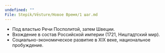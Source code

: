 ```yaml
---
undefined: ""
File: Stepik/Vēsture/Новое Время/1 шаг.md
---
```

- Под властью Речи Посполитой, затем Швеции.
- Вхождение в состав Российской империи (1721, Ништадтский мир).
- Социально-экономическое развитие в XIX веке, национальное пробуждение.
